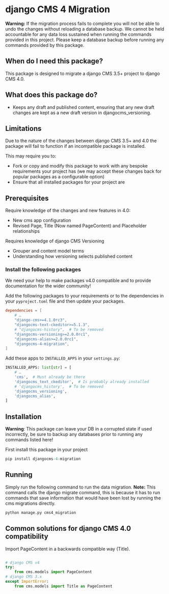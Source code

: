 # django CMS 4 Migration

**Warning:** If the migration process fails to complete you will not be able to undo the changes without reloading a database backup. We cannot be held accountable for any data loss sustained when running the commands provided in this project. Please keep a database backup before running any commands provided by this package. 

## When do I need this package?
This package is designed to migrate a django CMS 3.5+ project to django CMS 4.0.

## What does this package do?
- Keeps any draft and published content, ensuring that any new draft changes are kept as a new draft version in djangocms_versioning. 

## Limitations
Due to the nature of the changes between django CMS 3.5+ and 4.0 the package will fail to function if an incompatible package is installed. 

This may require you to:
 - Fork or copy and modify this package to work with any bespoke requirements your project has (we may accept these changes back for popular packages as a configurable option)
 - Ensure that all installed packages for your project are 

## Prerequisites 
Require knowledge of the changes and new features in 4.0:
- New cms app configuration
- Revised Page, Title (Now named PageContent) and Placeholder relationships

Requires knowledge of django CMS Versioning
- Grouper and content model terms
- Understanding how versioning selects published content

### Install the following packages
We need your help to make packages v4.0 compatible and to provide documentation for the wider community!

Add the following packages to your requirements or to the dependencies in your `pyproject.toml` file and then
update your packages.
```toml
dependencies = [
    # …
    "django-cms>=4.1.0rc3",
    "djangocms-text-ckeditor>=5.1.3",
    # "djangocms-history",  # To be removed
    "djangocms-versioning>=2.0.0rc1",
    "djangocms-alias>=2.0.0rc1",
    "djangocms-4-migration",
]
```

Add these apps to `INSTALLED_APPS` in your `settings.py`:

```python
INSTALLED_APPS: list[str] = [
    # …
    'cms',  # Must already be there 
    'djangocms_text_ckeditor',  # Is probably already installed
    # 'djangocms_history',  # To be removed
    'djangocms_versioning',
    'djangocms_alias',
]
```

## Installation
**Warning**: This package can leave your DB in a corrupted state if used incorrectly, be sure to backup any databases prior to running any commands listed here!

First install this package in your project
```python
pip install djangocms-4-migration
```

## Running
Simply run the following command to run the data migration. 
**Note:** This command calls the django migrate command, this is because it has to run commands that save information that would have been lost by running the cms migrations directly.
```python
python manage.py cms4_migration
```

## Common solutions for django CMS 4.0 compatibility

Import PageContent in a backwards compatible way (Title).
```python

# django CMS v4
try:
    from cms.models import PageContent
# django CMS 3.x
except ImportError:
    from cms.models import Title as PageContent
```
